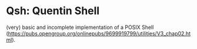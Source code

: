# Qsh: Quentin Shell

(very) basic and incomplete implementation of a POSIX Shell (https://pubs.opengroup.org/onlinepubs/9699919799/utilities/V3_chap02.html).

